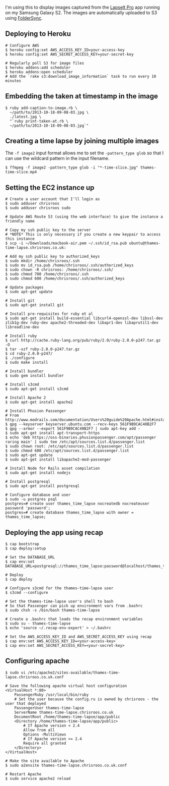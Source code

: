 I'm using this to display images captured from the [LapseIt Pro](https://play.google.com/store/apps/details?id=com.ui.LapseItPro&hl=en) app running on my Samsung Galaxy S2. The images are automatically uploaded to S3 using [FolderSync](https://play.google.com/store/apps/details?id=dk.tacit.android.foldersync.full&hl=en).

## Deploying to Heroku

    # Configure AWS
    $ heroku config:set AWS_ACCESS_KEY_ID=your-access-key
    $ heroku config:set AWS_SECRET_ACCESS_KEY=your-secret-key

    # Regularly poll S3 for image files
    $ heroku addons:add scheduler
    $ heroku addons:open scheduler
    # Add the `rake s3:download_image_information` task to run every 10 minutes

## Embedding the taken at timestamp in the image

    $ ruby add-caption-to-image.rb \
      ~/path/to/2013-10-18-09-08-03.jpg \
      ./latest.jpg \
      "`ruby print-taken-at.rb \
      ~/path/to/2013-10-18-09-08-03.jpg`"

## Creating a time lapse by joining multiple images

The `-f image2` input format allows me to set the `-pattern_type glob` so that I can use the wildcard pattern in the input filename.

    $ ffmpeg -f image2 -pattern_type glob -i "*-time-slice.jpg" thames-time-slice.mp4

## Setting the EC2 instance up

    # Create a user account that I'll login as
    $ sudo adduser chrisroos
    $ sudo adduser chrisroos sudo

    # Update AWS Route 53 (using the web interface) to give the instance a friendly name

    # Copy my ssh public key to the server
    # *NOTE* This is only necessary if you create a new keypair to access this instance
    $ scp -i ~/Downloads/macbook-air.pem ~/.ssh/id_rsa.pub ubuntu@thames-time-lapse.chrisroos.co.uk:

    # Add my ssh public key to authorized_keys
    $ sudo mkdir /home/chrisroos/.ssh
    $ sudo mv id_rsa.pub /home/chrisroos/.ssh/authorized_keys
    $ sudo chown -R chrisroos: /home/chrisroos/.ssh/
    $ sudo chmod 700 /home/chrisroos/.ssh
    $ sudo chmod 600 /home/chrisroos/.ssh/authorized_keys

    # Update packages
    $ sudo apt-get update

    # Install git
    $ sudo apt-get install git

    # Install pre-requisites for ruby et al
    $ sudo apt-get install build-essential libcurl4-openssl-dev libssl-dev zlib1g-dev ruby-dev apache2-threaded-dev libapr1-dev libaprutil1-dev libreadline-dev

    # Install ruby
    $ curl http://cache.ruby-lang.org/pub/ruby/2.0/ruby-2.0.0-p247.tar.gz -O
    $ tar -xzf ruby-2.0.0-p247.tar.gz
    $ cd ruby-2.0.0-p247/
    $ ./configure
    $ sudo make install

    # Install bundler
    $ sudo gem install bundler

    # Install s3cmd
    $ sudo apt-get install s3cmd

    # Install Apache 2
    $ sudo apt-get install apache2

    # Install Phusion Passenger
    # From http://www.modrails.com/documentation/Users%20guide%20Apache.html#install_on_debian_ubuntu
    $ gpg --keyserver keyserver.ubuntu.com --recv-keys 561F9B9CAC40B2F7
    $ gpg --armor --export 561F9B9CAC40B2F7 | sudo apt-key add -
    $ sudo apt-get install apt-transport-https
    $ echo 'deb https://oss-binaries.phusionpassenger.com/apt/passenger raring main' | sudo tee /etc/apt/sources.list.d/passenger.list
    $ sudo chown root: /etc/apt/sources.list.d/passenger.list
    $ sudo chmod 600 /etc/apt/sources.list.d/passenger.list
    $ sudo apt-get update
    $ sudo apt-get install libapache2-mod-passenger

    # Install Node for Rails asset compilation
    $ sudo apt-get install nodejs

    # Install postgresql
    $ sudo apt-get install postgresql

    # Configure database and user
    $ sudo -u postgres psql
    postgres=# create user thames_time_lapse nocreatedb nocreateuser password 'password';
    postgres=# create database thames_time_lapse with owner = thames_time_lapse;

## Deploying the app using recap

    $ cap bootstrap
    $ cap deploy:setup

    # Set the DATABASE_URL
    $ cap env:set DATABASE_URL=postgresql://thames_time_lapse:password@localhost/thames_time_lapse

    # Deploy
    $ cap deploy

    # Configure s3cmd for the thames-time-lapse user
    $ s3cmd --configure

    # Set the thames-time-lapse user's shell to bash
    # So that Passenger can pick up environment vars from .bashrc
    $ sudo chsh -s /bin/bash thames-time-lapse

    # Create a .bashrc that loads the recap environment variables
    $ sudo su - thames-time-lapse
    $ echo 'source ~/.recap-env-export' > ~/.bashrc

    # Set the AWS_ACCESS_KEY_ID and AWS_SECRET_ACCESS_KEY using recap
    $ cap env:set AWS_ACCESS_KEY_ID=<your-access-key>
    $ cap env:set AWS_SECRET_ACCESS_KEY=<your-secret-key>

## Configuring apache

    $ sudo vi /etc/apache2/sites-available/thames-time-lapse.chrisroos.co.uk.conf

    # Save the following apache virtual host configuration
    <VirtualHost *:80>
        PassengerRuby /usr/local/bin/ruby
        # Set the user because the config.ru is owned by chrisroos - the user that deployed
        PassengerUser thames-time-lapse
        ServerName thames-time-lapse.chrisroos.co.uk
        DocumentRoot /home/thames-time-lapse/app/public
        <Directory /home/thames-time-lapse/app/public>
            # If Apache version < 2.4
            Allow from all
            Options -MultiViews
            # If Apache version >= 2.4
            Require all granted
        </Directory>
    </VirtualHost>

    # Make the site available to Apache
    $ sudo a2ensite thames-time-lapse.chrisroos.co.uk.conf

    # Restart Apache
    $ sudo service apache2 reload
